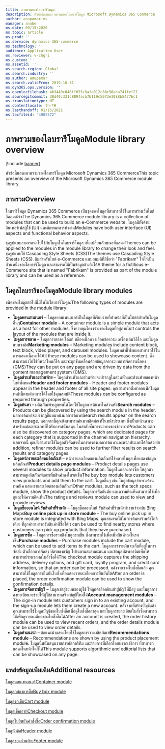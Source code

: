 ```yaml
---
title: ภาพรวมของไลบรารีโมดูล
description: หัวข้อนี้แสดงภาพรวมของไลบรารีโมดูล Microsoft Dynamics 365 Commerce
author: anupamar-ms
manager: annbe
ms.date: 09/15/2020
ms.topic: article
ms.prod: ''
ms.service: dynamics-365-commerce
ms.technology: ''
audience: Application User
ms.reviewer: v-chgri
ms.custom: ''
ms.assetid: ''
ms.search.region: Global
ms.search.industry: ''
ms.author: anupamar
ms.search.validFrom: 2019-10-31
ms.dyn365.ops.version: ''
ms.openlocfilehash: 4b3440c046ff055c8afa012c80c56aba741fef27
ms.sourcegitcommit: 38d40c331c8894acb7b119c5073e3088b54776c1
ms.translationtype: HT
ms.contentlocale: th-TH
ms.lasthandoff: 01/15/2021
ms.locfileid: "4985572"
---
```

# <a name="module-library-overview"></a><span data-ttu-id="ac46e-103">ภาพรวมของไลบรารีโมดูล</span><span class="sxs-lookup"><span data-stu-id="ac46e-103">Module library overview</span></span>

[!include [banner](includes/banner.md)]

<span data-ttu-id="ac46e-104">หัวข้อนี้แสดงภาพรวมของไลบรารีโมดูล Microsoft Dynamics 365 Commerce</span><span class="sxs-lookup"><span data-stu-id="ac46e-104">This topic presents an overview of the Microsoft Dynamics 365 Commerce module library.</span></span>

## <a name="overview"></a><span data-ttu-id="ac46e-105">ภาพรวม</span><span class="sxs-lookup"><span data-stu-id="ac46e-105">Overview</span></span>

<span data-ttu-id="ac46e-106">ไลบรารีโมดูล Dynamics 365 Commerce เป็นชุดของโมดูลที่สามารถใช้ในการสร้างเว็บไซต์อีคอมเมิร์ซ</span><span class="sxs-lookup"><span data-stu-id="ac46e-106">The Dynamics 365 Commerce module library is a collection of modules that can be used to build an e-Commerce website.</span></span> <span data-ttu-id="ac46e-107">โมดูลมีทั้งด้านอินเทอร์เฟสผู้ใช้ (UI) และลักษณะการทำงาน</span><span class="sxs-lookup"><span data-stu-id="ac46e-107">Modules have both user interface (UI) aspects and functional behavior aspects.</span></span>

<span data-ttu-id="ac46e-108">ชุดรูปแบบสามารถนำไปใช้กับโมดูลในไลบรารีโมดูล เพื่อเปลี่ยนลักษณะที่แสดง</span><span class="sxs-lookup"><span data-stu-id="ac46e-108">Themes can be applied to the modules in the module library to change their look and feel.</span></span> <span data-ttu-id="ac46e-109">ชุดรูปแบบใช้ Cascading Style Sheets (CSS)</span><span class="sxs-lookup"><span data-stu-id="ac46e-109">The themes use Cascading Style Sheets (CSS).</span></span> <span data-ttu-id="ac46e-110">ธีมสำหรับไซต์ e-Commerce แบบสมมติที่มีชื่อว่า "Fabrikam" ให้ไว้เป็นส่วนหนึ่งของไลบรารีโมดูล และสามารถใช้เป็นข้อมูลอ้างอิงได้</span><span class="sxs-lookup"><span data-stu-id="ac46e-110">A theme for a fictitious e-Commerce site that is named "Fabrikam" is provided as part of the module library and can be used as a reference.</span></span>

## <a name="module-library-modules"></a><span data-ttu-id="ac46e-111">โมดูลไลบรารีของโมดูล</span><span class="sxs-lookup"><span data-stu-id="ac46e-111">Module library modules</span></span>

<span data-ttu-id="ac46e-112">ชนิดของโมดูลต่อไปนี้มีให้ในไลบรารีโมดูล:</span><span class="sxs-lookup"><span data-stu-id="ac46e-112">The following types of modules are provided in the module library:</span></span>

- <span data-ttu-id="ac46e-113">**โมดูลคอนเทนเนอร์** – โมดูลคอนเทนเนอร์เป็นโมดูลที่เรียบง่ายที่ทำหน้าที่เป็นโฮสต์สำหรับโมดูลอื่นๆ</span><span class="sxs-lookup"><span data-stu-id="ac46e-113">**Container module** – A container module is a simple module that acts as a host for other modules.</span></span> <span data-ttu-id="ac46e-114">ซึ่งควบคุมโครงร่างของโมดูลที่อยู่ภายใน</span><span class="sxs-lookup"><span data-stu-id="ac46e-114">It controls the layout of the modules that are inside it.</span></span>
- <span data-ttu-id="ac46e-115">**โมดูลการตลาด** – โมดูลการตลาด ได้แก่ บล็อคเนื้อหา บล็อคข้อความ เครื่องเล่นวิดีโอ และโมดูลแบบวงล้อ</span><span class="sxs-lookup"><span data-stu-id="ac46e-115">**Marketing modules** – Marketing modules include content block, text block, video player, and carousel modules.</span></span> <span data-ttu-id="ac46e-116">โมดูลเหล่านี้ทั้งหมดสามารถใช้ในการแสดงเนื้อหาได้</span><span class="sxs-lookup"><span data-stu-id="ac46e-116">All these modules can be used to showcase content.</span></span> <span data-ttu-id="ac46e-117">ซึ่งสามารถนำไปใช้ที่หน้าไหนก็ได้ และจะถูกขับเคลื่อนด้วยข้อมูลจากระบบการจัดการเนื้อหา (CMS)</span><span class="sxs-lookup"><span data-stu-id="ac46e-117">They can be put on any page and are driven by data from the content management system (CMS).</span></span>
- <span data-ttu-id="ac46e-118">**โมดูลส่วนหัวและส่วนท้าย** – โมดูลส่วนหัวและส่วนท้ายจะปรากฏในส่วนหัวและส่วนท้ายของหน้าไซต์ทั้งหมด</span><span class="sxs-lookup"><span data-stu-id="ac46e-118">**Header and footer modules** – Header and footer modules appear in the header and footer of all site pages.</span></span> <span data-ttu-id="ac46e-119">คุณสามารถตั้งค่าคอนฟิกโมดูลเหล่านี้ตามต้องการได้โดยใช้คุณสมบัติ</span><span class="sxs-lookup"><span data-stu-id="ac46e-119">These modules can be configured as required through properties.</span></span>
- <span data-ttu-id="ac46e-120">**โมดูลค้นหา** – ผลิตภัณฑ์จะถูกพบได้โดยใช้โมดูลการค้นหาในส่วนหัว</span><span class="sxs-lookup"><span data-stu-id="ac46e-120">**Search modules** – Products can be discovered by using the search module in the header.</span></span> <span data-ttu-id="ac46e-121">ผลการค้นหาจะปรากฏขึ้นบนหน้าผลการค้นหา</span><span class="sxs-lookup"><span data-stu-id="ac46e-121">Search results appear on the search results page.</span></span> <span data-ttu-id="ac46e-122">นอกจากนี้คุณยังสามารถค้นหาผลิตภัณฑ์ในหน้าประเภท ซึ่งเป็นหน้าเฉพาะสำหรับแต่ละประเภทที่ได้รับการสนับสนุน ในลำดับชั้นการนำทางของช่องทาง</span><span class="sxs-lookup"><span data-stu-id="ac46e-122">Products can also be discovered on category pages, which are dedicated pages for each category that is supported in the channel navigation hierarchy.</span></span> <span data-ttu-id="ac46e-123">นอกจากนี้ คุณยังสามารถใช้โมดูลตัวคัดสรรในการกรองผลการค้นหาและหน้าประเภทได้อีกด้วย</span><span class="sxs-lookup"><span data-stu-id="ac46e-123">In addition, refiner modules can be used to further filter results on search results and category pages.</span></span>
- <span data-ttu-id="ac46e-124">**โมดูลหน้ารายละเอียดผลิตภัณฑ์** – หน้ารายละเอียดของผลิตภัณฑ์ใช้หลายโมดูลเพื่อแสดงข้อมูลผลิตภัณฑ์</span><span class="sxs-lookup"><span data-stu-id="ac46e-124">**Product details page modules** – Product details pages use several modules to show product information.</span></span> <span data-ttu-id="ac46e-125">โมดูลในกล่องการซื้อ ให้ลูกค้าสามารถดูผลิตภัณฑ์และเพิ่มสินค้าลงในรถเข็น</span><span class="sxs-lookup"><span data-stu-id="ac46e-125">The buy box module lets customers view products and add them to the cart.</span></span> <span data-ttu-id="ac46e-126">โมดูลอื่นๆ เช่น โมดูลข้อมูลจำเพาะด้านเทคนิค แสดงรายละเอียดของผลิตภัณฑ์</span><span class="sxs-lookup"><span data-stu-id="ac46e-126">Other modules, such as the tech specs module, show the product details.</span></span> <span data-ttu-id="ac46e-127">โมดูลการจัดอันดับ และความคิดเห็นสามารถใช้เพื่อดูและให้ความคิดเห็น</span><span class="sxs-lookup"><span data-stu-id="ac46e-127">The ratings and reviews module can used to view and provide reviews.</span></span>
- <span data-ttu-id="ac46e-128">**โมดูลซื้อออนไลน์ รับสินค้าที่ร้านค้า** – โมดูลซื้อออนไลน์ รับสินค้าที่ร้านค้าทำงานร่วมกับ Bing Maps</span><span class="sxs-lookup"><span data-stu-id="ac46e-128">**Buy online pick up in store module** – The buy online pick up in store module is integrated with Bing Maps.</span></span> <span data-ttu-id="ac46e-129">คุณสามารถใช้ในการค้นหาร้านค้าใกล้เคียง ที่ลูกค้าสามารถรับสินค้าที่ซื้อได้</span><span class="sxs-lookup"><span data-stu-id="ac46e-129">It can be used to find nearby stores where customers can pick up products that they have purchased.</span></span>
- <span data-ttu-id="ac46e-130">**โมดูลการซื้อ** – โมดูลการซื้อรวมถึงโมดูลรถเข็น ซึ่งสามารถใช้เพื่อเพิ่มสินค้าลงในรถเข็น</span><span class="sxs-lookup"><span data-stu-id="ac46e-130">**Purchase modules** – Purchase modules include the cart module, which can be used to add items to the cart.</span></span> <span data-ttu-id="ac46e-131">โมดูลการชำระเงินจะเก็บที่อยู่ในการจัดส่ง ตัวเลือกการจัดส่ง บัตรของขวัญ โปรแกรมสะสมคะแนน และข้อมูลบัตรเครดิตเพื่อให้สามารถประมวลผลใบสั่งซื้อได้</span><span class="sxs-lookup"><span data-stu-id="ac46e-131">The checkout module captures the shipping address, delivery options, and gift card, loyalty program, and credit card information, so that an order can be processed.</span></span> <span data-ttu-id="ac46e-132">หลังจากวางใบสั่งซื้อแล้ว คุณสามารถใช้โมดูลการยืนยันใบสั่งเพื่อแสดงรายละเอียดการยืนยันได้</span><span class="sxs-lookup"><span data-stu-id="ac46e-132">After an order is placed, the order confirmation module can be used to show the confirmation details.</span></span>
- <span data-ttu-id="ac46e-133">**โมดูลการจัดการบัญชี** – โมดูลเข้าสู่ระบบของผู้ใช้ ให้ลูกค้าล็อกอินเข้าสู่บัญชีที่มีอยู่ และโมดูลการลงทะเบียนจะช่วยให้ผู้ใช้สามารถสร้างบัญชีใหม่ได้</span><span class="sxs-lookup"><span data-stu-id="ac46e-133">**Account management modules** – The sign-in module lets customers sign in to an existing account, and the sign-up module lets them create a new account.</span></span> <span data-ttu-id="ac46e-134">หลังจากที่สร้างบัญชีแล้ว คุณสามารถใช้โมดูลบัญชีของใบสั่งซื้อเพื่อดูใบสั่งซื้อล่าสุด และโมดูลรายละเอียดใบสั่งซื้อสามารถใช้เพื่อดูรายละเอียดของใบสั่งซื้อได้</span><span class="sxs-lookup"><span data-stu-id="ac46e-134">After an account is created, the order history module can be used to view recent orders, and the order details module can be used to view order details.</span></span>
- <span data-ttu-id="ac46e-135">**โมดูลคำแนะนำ** – ข้อแนะนำแสดงโดยใช้โมดูลการวางผลิตภัณฑ์</span><span class="sxs-lookup"><span data-stu-id="ac46e-135">**Recommendations module** – Recommendations are shown by using the product placement module.</span></span> <span data-ttu-id="ac46e-136">โมดูลนี้สนับสนุนรายการอัลกอริทึม และรายการที่เลือกโดยบรรณาธิการ ที่สามารถแสดงในหน้าใดก็ได้</span><span class="sxs-lookup"><span data-stu-id="ac46e-136">This module supports algorithmic and editorial lists that can be showcased on any page.</span></span>

## <a name="additional-resources"></a><span data-ttu-id="ac46e-137">แหล่งข้อมูลเพิ่มเติม</span><span class="sxs-lookup"><span data-stu-id="ac46e-137">Additional resources</span></span>

[<span data-ttu-id="ac46e-138">โมดูลคอนเทนเนอร์</span><span class="sxs-lookup"><span data-stu-id="ac46e-138">Container module</span></span>](add-container-module.md)

[<span data-ttu-id="ac46e-139">โมดูลกล่องการซื้อ</span><span class="sxs-lookup"><span data-stu-id="ac46e-139">Buy box module</span></span>](add-buy-box.md)

[<span data-ttu-id="ac46e-140">โมดูลรถเข็น</span><span class="sxs-lookup"><span data-stu-id="ac46e-140">Cart module</span></span>](add-cart-module.md)

[<span data-ttu-id="ac46e-141">โมดูลเช็คเอาท์</span><span class="sxs-lookup"><span data-stu-id="ac46e-141">Checkout module</span></span>](add-checkout-module.md)

[<span data-ttu-id="ac46e-142">โมดูลใบยืนยันคำสั่งซื้อ</span><span class="sxs-lookup"><span data-stu-id="ac46e-142">Order confirmation module</span></span>](order-confirmation-module.md)

[<span data-ttu-id="ac46e-143">โมดูหัวข้อ</span><span class="sxs-lookup"><span data-stu-id="ac46e-143">Header module</span></span>](author-header-module.md)

[<span data-ttu-id="ac46e-144">โมดูลของส่วนท้าย</span><span class="sxs-lookup"><span data-stu-id="ac46e-144">Footer module</span></span>](author-footer-module.md)
